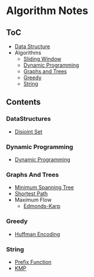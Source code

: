 # Algorithm Notes

## ToC

- [Data Structure](#datastructures)
- Algorithms
  - [Sliding Window](./AlgorithmTemplates/sliding_window.md)
  - [Dynamic Programming](#dynamic-programming)
  - [Graphs and Trees](#graphs-and-trees)
  - [Greedy](#greedy)
  - [String](#string)

## Contents

### DataStructures

- [Disjoint Set](./DataStructures/disjoint_sets.md)

### Dynamic Programming

- [Dynamic Programming](./DynamicProgramming/dp_examples.md)

### Graphs And Trees

- [Minimum Spanning Tree](./GraphsAndTrees/minimum_spanning_tree.md)
- [Shortest Path](./GraphsAndTrees/shortest_paths.md)
- Maximum Flow
  - [Edmonds-Karp](./../MaximumFlowPrototype/MaximumFlow.cpp)

### Greedy

- [Huffman Encoding](./Greedy/huffman_encoding.md)

### String

- [Prefix Function](./String/prefix_function.md)
- [KMP](./String/kmp.py)
